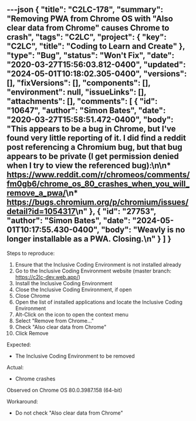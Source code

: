 ---json
{
  "title": "C2LC-178",
  "summary": "Removing PWA from Chrome OS with \"Also clear data from Chrome\" causes Chrome to crash",
  "tags": "C2LC",
  "project": {
    "key": "C2LC",
    "title": "Coding to Learn and Create"
  },
  "type": "Bug",
  "status": "Won't Fix",
  "date": "2020-03-27T15:56:03.812-0400",
  "updated": "2024-05-01T10:18:02.305-0400",
  "versions": [],
  "fixVersions": [],
  "components": [],
  "environment": null,
  "issueLinks": [],
  "attachments": [],
  "comments": [
    {
      "id": "10647",
      "author": "Simon Bates",
      "date": "2020-03-27T15:58:51.472-0400",
      "body": "This appears to be a bug in Chrome, but I've found very little reporting of it. I did find a reddit post referencing a Chromium bug, but that bug appears to be private (I get permission denied when I try to view the referenced bug):\n\n* <https://www.reddit.com/r/chromeos/comments/fm0gb6/chrome_os_80_crashes_when_you_will_remove_a_pwa/>\n* <https://bugs.chromium.org/p/chromium/issues/detail?id=1054317>\n"
    },
    {
      "id": "27753",
      "author": "Simon Bates",
      "date": "2024-05-01T10:17:55.430-0400",
      "body": "Weavly is no longer installable as a PWA. Closing.\n"
    }
  ]
}
---
Steps to reproduce:

1. Ensure that the Inclusive Coding Environment is not installed already
2. Go to the Inclusive Coding Environment website (master branch: <https://c2lc-dev.web.app/>)
3. Install the Inclusive Coding Environment
4. Close the Inclusive Coding Environment, if open
5. Close Chrome
6. Open the list of installed applications and locate the Inclusive Coding Environment
7. Alt-Click on the icon to open the context menu
8. Select "Remove from Chrome..."
9. Check "Also clear data from Chrome"
10. Click Remove

Expected:

* The Inclusive Coding Environment to be removed

Actual:

* Chrome crashes

Observed on Chrome OS 80.0.3987.158 (64-bit)

Workaround:

* Do not check "Also clear data from Chrome"

        